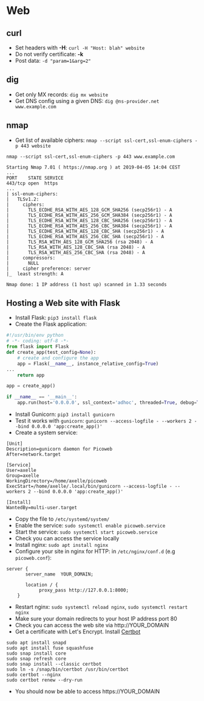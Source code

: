 # Web

## curl

- Set headers with **-H**: `curl -H "Host: blah" website`
- Do not verify certificate: **-k**
- Post data: `-d "param=1&arg=2"`

## dig

- Get only MX records: `dig mx website`
- Get DNS config using a given DNS: `dig @ns-provider.net www.example.com`

## nmap

- Get list of available ciphers: `nmap --script ssl-cert,ssl-enum-ciphers -p 443 website`

```
nmap --script ssl-cert,ssl-enum-ciphers -p 443 www.example.com

Starting Nmap 7.01 ( https://nmap.org ) at 2019-04-05 14:04 CEST
...
PORT    STATE SERVICE
443/tcp open  https
...
| ssl-enum-ciphers: 
|   TLSv1.2: 
|     ciphers: 
|       TLS_ECDHE_RSA_WITH_AES_128_GCM_SHA256 (secp256r1) - A
|       TLS_ECDHE_RSA_WITH_AES_256_GCM_SHA384 (secp256r1) - A
|       TLS_ECDHE_RSA_WITH_AES_128_CBC_SHA256 (secp256r1) - A
|       TLS_ECDHE_RSA_WITH_AES_256_CBC_SHA384 (secp256r1) - A
|       TLS_ECDHE_RSA_WITH_AES_128_CBC_SHA (secp256r1) - A
|       TLS_ECDHE_RSA_WITH_AES_256_CBC_SHA (secp256r1) - A
|       TLS_RSA_WITH_AES_128_GCM_SHA256 (rsa 2048) - A
|       TLS_RSA_WITH_AES_128_CBC_SHA (rsa 2048) - A
|       TLS_RSA_WITH_AES_256_CBC_SHA (rsa 2048) - A
|     compressors: 
|       NULL
|     cipher preference: server
|_  least strength: A

Nmap done: 1 IP address (1 host up) scanned in 1.33 seconds
```

## Hosting a Web site with Flask

- Install Flask: `pip3 install flask`
- Create the Flask application:

```python
#!/usr/bin/env python
# -*- coding: utf-8 -*-
from flask import Flask
def create_app(test_config=None):
    # create and configure the app
    app = Flask(__name__, instance_relative_config=True)
...
    return app

app = create_app()

if __name__ == '__main__':
    app.run(host='0.0.0.0', ssl_context='adhoc', threaded=True, debug=True)
```

- Install Gunicorn: `pip3 install gunicorn`
- Test it works with `gunicorn`: `gunicorn --access-logfile - --workers 2 --bind 0.0.0.0 'app:create_app()'`
- Create a system service:

```
[Unit]
Description=gunicorn daemon for Picoweb
After=network.target

[Service]
User=axelle
Group=axelle
WorkingDirectory=/home/axelle/picoweb
ExecStart=/home/axelle/.local/bin/gunicorn --access-logfile - --workers 2 --bind 0.0.0.0 'app:create_app()'

[Install]
WantedBy=multi-user.target
```
- Copy the file to `/etc/systemd/system/`
- Enable the service: `sudo systemctl enable picoweb.service`
- Start the service: `sudo systemctl start picoweb.service`
- Check you can access the service locally 
- Install nginx: `sudo apt install nginx`
- Configure your site in nginx for HTTP: in `/etc/nginx/conf.d` (e.g `picoweb.conf`):

```
server {
       server_name	YOUR_DOMAIN;

       location / {
       		proxy_pass http://127.0.0.1:8000;
	}
```
- Restart nginx: `sudo systemctl reload nginx`, `sudo systemctl restart nginx`
- Make sure your domain redirects to your host IP address port 80
- Check you can access the web site via http://YOUR_DOMAIN
- Get a certificate with Let's Encrypt. Install [Certbot](https://certbot.eff.org)

```
sudo apt install snapd
sudo apt install fuse squashfuse
sudo snap install core
sudo snap refresh core
sudo snap install --classic certbot
sudo ln -s /snap/bin/certbot /usr/bin/certbot
sudo certbot --nginx
sudo certbot renew --dry-run
```

- You should now be able to access https://YOUR_DOMAIN
